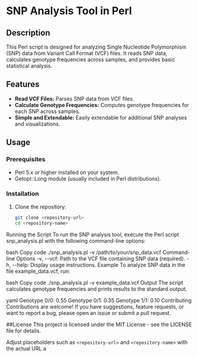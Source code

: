 # SNP Analysis Tool in Perl

## Description

This Perl script is designed for analyzing Single Nucleotide Polymorphism (SNP) data from Variant Call Format (VCF) files. It reads SNP data, calculates genotype frequencies across samples, and provides basic statistical analysis.

## Features

- **Read VCF Files:** Parses SNP data from VCF files.
- **Calculate Genotype Frequencies:** Computes genotype frequencies for each SNP across samples.
- **Simple and Extendable:** Easily extendable for additional SNP analyses and visualizations.

## Usage

### Prerequisites

- Perl 5.x or higher installed on your system.
- Getopt::Long module (usually included in Perl distributions).

### Installation

1. Clone the repository:

   ```bash
   git clone <repository-url>
   cd <repository-name>
Running the Script
To run the SNP analysis tool, execute the Perl script snp_analysis.pl with the following command-line options:

bash
Copy code
./snp_analysis.pl -v /path/to/your/snp_data.vcf
Command-line Options
-v, --vcf: Path to the VCF file containing SNP data (required).
-h, --help: Display usage instructions.
Example
To analyze SNP data in the file example_data.vcf, run:

bash
Copy code
./snp_analysis.pl -v example_data.vcf
Output
The script calculates genotype frequencies and prints results to the standard output.

yaml
Genotype 0/0: 0.55
Genotype 0/1: 0.35
Genotype 1/1: 0.10
Contributing
Contributions are welcome! If you have suggestions, feature requests, or want to report a bug, please open an issue or submit a pull request.

##License
This project is licensed under the MIT License - see the LICENSE file for details.

Adjust placeholders such as `<repository-url>` and `<repository-name>` with the actual URL a
